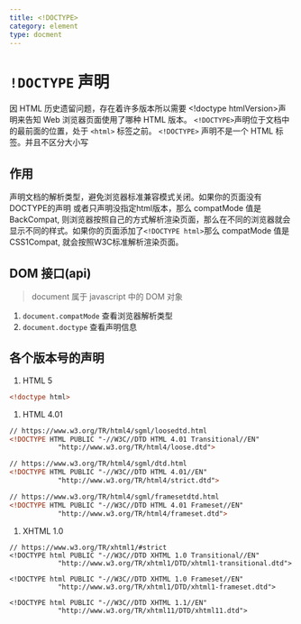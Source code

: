 ```yaml
---
title: <!DOCTYPE>
category: element
type: docment
---
```


# `!DOCTYPE` 声明

因 HTML 历史遗留问题，存在着许多版本所以需要 \<!doctype htmlVersion\>声明来告知 Web 浏览器页面使用了哪种 HTML 版本。
`<!DOCTYPE>`声明位于文档中的最前面的位置，处于 `<html>` 标签之前。
`<!DOCTYPE>` 声明不是一个 HTML 标签。并且不区分大小写

## 作用

声明文档的解析类型，避免浏览器标准兼容模式关闭。如果你的页面没有DOCTYPE的声明 或者只声明没指定html版本，那么 compatMode 值是 BackCompat, 则浏览器按照自己的方式解析渲染页面，那么在不同的浏览器就会显示不同的样式。如果你的页面添加了`<!DOCTYPE html>`那么 compatMode 值是 CSS1Compat, 就会按照W3C标准解析渲染页面。

## DOM 接口(api)

> document 属于 javascript 中的 DOM 对象

1. `document.compatMode` 查看浏览器解析类型
1. `document.doctype` 查看声明信息

## 各个版本号的声明

1. HTML 5

```html
<!doctype html>
```

1. HTML 4.01

```html
// https://www.w3.org/TR/html4/sgml/loosedtd.html
<!DOCTYPE HTML PUBLIC "-//W3C//DTD HTML 4.01 Transitional//EN"
            "http://www.w3.org/TR/html4/loose.dtd">

// https://www.w3.org/TR/html4/sgml/dtd.html
<!DOCTYPE HTML PUBLIC "-//W3C//DTD HTML 4.01//EN"
            "http://www.w3.org/TR/html4/strict.dtd">

// https://www.w3.org/TR/html4/sgml/framesetdtd.html
<!DOCTYPE HTML PUBLIC "-//W3C//DTD HTML 4.01 Frameset//EN"
            "http://www.w3.org/TR/html4/frameset.dtd">
```

1. XHTML 1.0

```XHTML
// https://www.w3.org/TR/xhtml1/#strict
<!DOCTYPE html PUBLIC "-//W3C//DTD XHTML 1.0 Transitional//EN"
            "http://www.w3.org/TR/xhtml1/DTD/xhtml1-transitional.dtd">

<!DOCTYPE html PUBLIC "-//W3C//DTD XHTML 1.0 Frameset//EN"
            "http://www.w3.org/TR/xhtml1/DTD/xhtml1-frameset.dtd">

<!DOCTYPE html PUBLIC "-//W3C//DTD XHTML 1.1//EN"
            "http://www.w3.org/TR/xhtml11/DTD/xhtml11.dtd">
```

<!-- <http://validator.w3.org/unicorn/#validate-by-uri+task_conformance> -->
